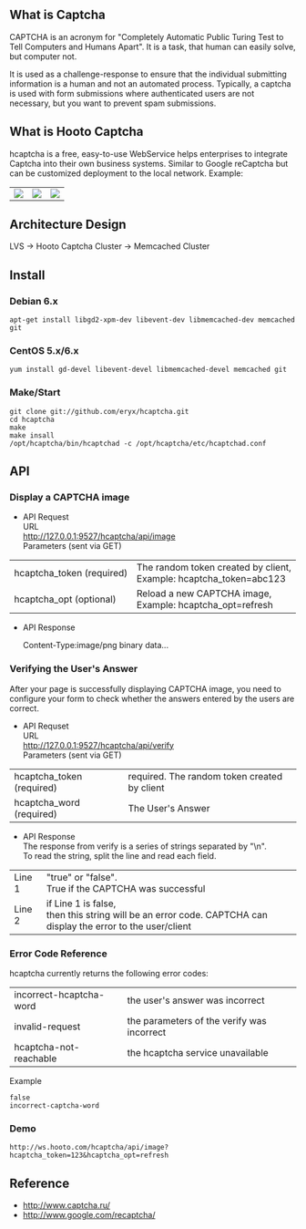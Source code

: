 ## What is Captcha

CAPTCHA is an acronym for 
"Completely Automatic Public Turing Test to Tell Computers and Humans Apart".
It is a task, that human can easily solve, but computer not.

It is used as a challenge-response to ensure that the individual submitting 
information is a human and not an automated process. Typically, a captcha is 
used with form submissions where authenticated users are not necessary, 
but you want to prevent spam submissions.

## What is Hooto Captcha

hcaptcha is a free, easy-to-use WebService helps enterprises to integrate 
Captcha into their own business systems. Similar to Google reCaptcha but can 
be customized deployment to the local network.
Example:

<table border="0">
  <tr>
    <td>
      <img src="/eryx/hcaptcha/raw/master/scripts/img/s1.png" />
    </td>
    <td>
      <img src="/eryx/hcaptcha/raw/master/scripts/img/s2.png" />
    </td>
    <td>
      <img src="/eryx/hcaptcha/raw/master/scripts/img/s3.png" />
    </td>
  </tr>
</table>

## Architecture Design

LVS -> Hooto Captcha Cluster -> Memcached Cluster

## Install

### Debian 6.x
    apt-get install libgd2-xpm-dev libevent-dev libmemcached-dev memcached git

### CentOS 5.x/6.x
    yum install gd-devel libevent-devel libmemcached-devel memcached git

### Make/Start
    git clone git://github.com/eryx/hcaptcha.git
    cd hcaptcha
    make
    make insall
    /opt/hcaptcha/bin/hcaptchad -c /opt/hcaptcha/etc/hcaptchad.conf

## API

### Display a CAPTCHA image    
    
* API Request  
URL  
    http://127.0.0.1:9527/hcaptcha/api/image  
Parameters (sent via GET)
<table>
    <tr>
        <td>hcaptcha_token (required)</td>
        <td>The random token created by client,  <br />
        Example: hcaptcha_token=abc123</td>
    </tr>
    <tr>
        <td>hcaptcha_opt (optional)</td>
        <td>Reload a new CAPTCHA image,  <br />
        Example: hcaptcha_opt=refresh</td>
    </tr>
</table>

* API Response

    Content-Type:image/png
    binary data...

### Verifying the User's Answer
    
After your page is successfully displaying CAPTCHA image, you need to configure
your form to check whether the answers entered by the users are correct.

* API Requset  
URL  
    http://127.0.0.1:9527/hcaptcha/api/verify  
Parameters (sent via GET)
<table>
    <tr>
        <td>hcaptcha_token (required)</td>
        <td>required. The random token created by client</td>
    </tr>
    <tr>
        <td>hcaptcha_word (required)</td>
        <td>The User's Answer</td>
    </tr>
</table>
    
* API Response  
The response from verify is a series of strings separated by "\n".  
To read the string, split the line and read each field.
<table>
    <tr>
        <td>Line 1</td>
        <td>"true" or "false".  <br />
        True if the CAPTCHA was successful</td>
    </tr>
    <tr>
        <td>Line 2</td>
        <td>if Line 1 is false,  <br />
        then this string will be an error code. CAPTCHA can display the error to the user/client  <br />
        </td>
    </tr>
</table>

### Error Code Reference
hcaptcha currently returns the following error codes:
<table>
    <tr>
        <td>incorrect-hcaptcha-word</td>
        <td>the user's answer was incorrect</td>
    </tr>
    <tr>
        <td>invalid-request</td>
        <td>the parameters of the verify was incorrect</td>
    </tr>
    <tr>
        <td>hcaptcha-not-reachable</td>
        <td>the hcaptcha service unavailable</td>
    </tr>
</table>
Example

    false
    incorrect-captcha-word

### Demo
    http://ws.hooto.com/hcaptcha/api/image?hcaptcha_token=123&hcaptcha_opt=refresh

## Reference
* http://www.captcha.ru/
* http://www.google.com/recaptcha/

